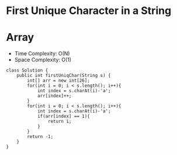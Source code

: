 # First Unique Character in a String

# Array

- Time Complexity: O(N)
- Space Complexity: O(1)

```
class Solution {
    public int firstUniqChar(String s) {
        int[] arr = new int[26];
        for(int i = 0; i < s.length(); i++){
            int index = s.charAt(i)-'a';
            arr[index]++;
        }
        for(int i = 0; i < s.length(); i++){
            int index = s.charAt(i)-'a';
            if(arr[index] == 1){
                return i;
            }
        }
        return -1;
    }
}
```
